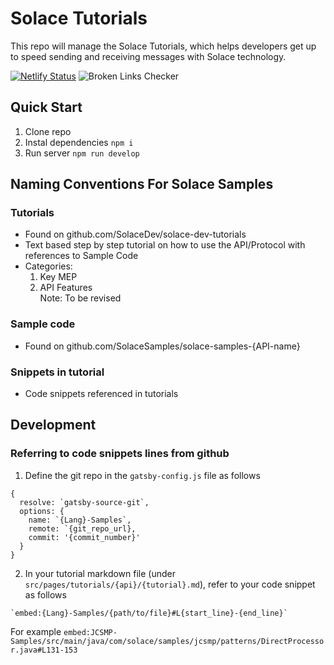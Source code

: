 # Solace Tutorials

This repo will manage the Solace Tutorials, which helps developers get up to speed sending and receiving messages with Solace technology.

[![Netlify Status](https://api.netlify.com/api/v1/badges/c87209db-e4d8-4b44-847a-d19294b01869/deploy-status)](https://app.netlify.com/sites/solace-dev-tutorials/deploys)
![Broken Links Checker](https://github.com/SolaceDev/solace-dev-tutorials/workflows/Broken%20Links%20Checker/badge.svg?branch=master&event=push)


## Quick Start
1. Clone repo
1. Instal dependencies `npm i`
1. Run server `npm run develop`

## Naming Conventions For Solace Samples

### Tutorials 
- Found on github.com/SolaceDev/solace-dev-tutorials
- Text based step by step tutorial on how to use the API/Protocol with references to Sample Code
- Categories: 
  1. Key MEP    
  2. API Features     
  Note: To be revised 

### Sample code
- Found on github.com/SolaceSamples/solace-samples-{API-name}

### Snippets in tutorial
- Code snippets referenced in tutorials

## Development
### Referring to code snippets lines from github

1. Define the git repo in the `gatsby-config.js` file as follows 
```
{
  resolve: `gatsby-source-git`,
  options: {
    name: `{Lang}-Samples`,
    remote: `{git_repo_url},
    commit: '{commit_number}'
  }
}
```

2. In your tutorial markdown file (under `src/pages/tutorials/{api}/{tutorial}.md`), refer to your code snippet as follows
```
`embed:{Lang}-Samples/{path/to/file}#L{start_line}-{end_line}`
```
For example `embed:JCSMP-Samples/src/main/java/com/solace/samples/jcsmp/patterns/DirectProcessor.java#L131-153`